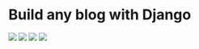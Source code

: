 # Build any blog with Django

<img src="https://imgur.com/e5NbjlE">
<img src="https://imgur.com/dyXj0rr">
<img src="https://imgur.com/scCeesf">
<img src="https://imgur.com/zwE4B5H">
